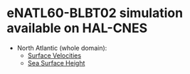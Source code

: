 # eNATL60-BLBT02 simulation available on HAL-CNES


  - North Atlantic (whole domain):
    - [Surface Velocities](https://github.com/AurelieAlbert/extractions/blob/main/items/eNATL60-BLBT02-SSU-SSV.md)
    - [Sea Surface Height](https://github.com/AurelieAlbert/extractions/blob/main/items/eNATL60-BLBT02-SSH.md)
                                    
